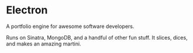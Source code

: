 Electron
========

A portfolio engine for awesome software developers.

Runs on Sinatra, MongoDB, and a handful of other fun stuff. It slices, dices, and makes an amazing martini.